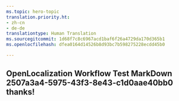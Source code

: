 ```yaml
---
ms.topic: hero-topic
translation.priority.ht:
- zh-cn
- de-de
translationtype: Human Translation
ms.sourcegitcommit: 1d68f7c8c6967acd1baf6f26a4729da170d365b1
ms.openlocfilehash: dfea0164d14526b8d93bc7b598275228ecdd45b0

---
```

## OpenLocalization Workflow Test MarkDown 2507a3a4-5975-43f3-8e43-c1d0aae40bb0 thanks!



<!--HONumber=Jul16_HO3-->



